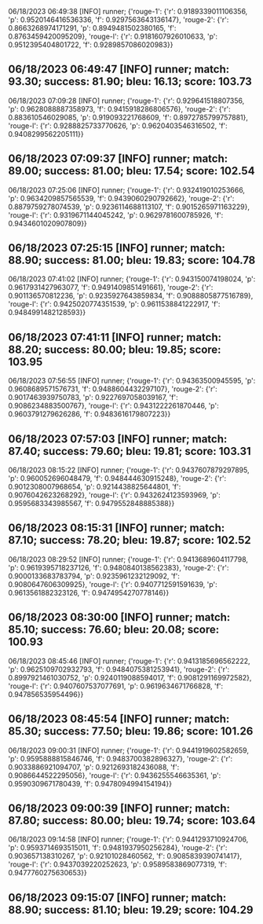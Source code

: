 06/18/2023 06:49:38  [INFO] runner; {'rouge-1': {'r': 0.9189339011106356, 'p': 0.9520146416536336, 'f': 0.9297563643136147}, 'rouge-2': {'r': 0.8663268974171291, 'p': 0.8949481502380165, 'f': 0.8763459420095209}, 'rouge-l': {'r': 0.9181607926010633, 'p': 0.9512395404801722, 'f': 0.9289857086020983}}
## 06/18/2023 06:49:47  [INFO] runner; match: 93.30; success: 81.90; bleu: 16.13; score: 103.73

06/18/2023 07:09:28  [INFO] runner; {'rouge-1': {'r': 0.929641518807356, 'p': 0.9628088887358973, 'f': 0.9415918286806576}, 'rouge-2': {'r': 0.883610546029085, 'p': 0.919093221768609, 'f': 0.8972785799757881}, 'rouge-l': {'r': 0.9288825733770626, 'p': 0.9620403546316502, 'f': 0.9408299562205111}}
## 06/18/2023 07:09:37  [INFO] runner; match: 89.00; success: 81.00; bleu: 17.54; score: 102.54

06/18/2023 07:25:06  [INFO] runner; {'rouge-1': {'r': 0.932419010253666, 'p': 0.9634209857565539, 'f': 0.9439060290792662}, 'rouge-2': {'r': 0.8879759278074539, 'p': 0.9236114688113107, 'f': 0.9015265971163229}, 'rouge-l': {'r': 0.9319671144045242, 'p': 0.9629781600785926, 'f': 0.9434601020907809}}
## 06/18/2023 07:25:15  [INFO] runner; match: 88.90; success: 81.00; bleu: 19.83; score: 104.78

06/18/2023 07:41:02  [INFO] runner; {'rouge-1': {'r': 0.943150074198024, 'p': 0.9617931427963077, 'f': 0.9491409851491661}, 'rouge-2': {'r': 0.901136570812236, 'p': 0.9235927643859834, 'f': 0.9088805877516789}, 'rouge-l': {'r': 0.9425020774351539, 'p': 0.9611538841222917, 'f': 0.9484991482128593}}
## 06/18/2023 07:41:11  [INFO] runner; match: 88.20; success: 80.00; bleu: 19.85; score: 103.95

06/18/2023 07:56:55  [INFO] runner; {'rouge-1': {'r': 0.94363500945595, 'p': 0.9608689571576731, 'f': 0.9488604432297107}, 'rouge-2': {'r': 0.9017463939750783, 'p': 0.9227697058039167, 'f': 0.9086234883500767}, 'rouge-l': {'r': 0.9431222261870446, 'p': 0.9603791279626286, 'f': 0.9483616179807223}}
## 06/18/2023 07:57:03  [INFO] runner; match: 87.40; success: 79.60; bleu: 19.81; score: 103.31

06/18/2023 08:15:22  [INFO] runner; {'rouge-1': {'r': 0.9437607879297895, 'p': 0.960052696048479, 'f': 0.948444630915248}, 'rouge-2': {'r': 0.9012308007968654, 'p': 0.9214438825644801, 'f': 0.9076042623268292}, 'rouge-l': {'r': 0.9432624123593969, 'p': 0.9595683343985567, 'f': 0.9479552848885388}}
## 06/18/2023 08:15:31  [INFO] runner; match: 87.10; success: 78.20; bleu: 19.87; score: 102.52

06/18/2023 08:29:52  [INFO] runner; {'rouge-1': {'r': 0.9413689604117798, 'p': 0.9619395718237126, 'f': 0.9480840138562383}, 'rouge-2': {'r': 0.9000133683783794, 'p': 0.9235961232129092, 'f': 0.9080647606309925}, 'rouge-l': {'r': 0.9407712591591639, 'p': 0.9613561882323126, 'f': 0.9474954270778146}}
## 06/18/2023 08:30:00  [INFO] runner; match: 85.10; success: 76.60; bleu: 20.08; score: 100.93

06/18/2023 08:45:46  [INFO] runner; {'rouge-1': {'r': 0.9413185696562222, 'p': 0.9625109702932793, 'f': 0.9484075381253941}, 'rouge-2': {'r': 0.8997921461030752, 'p': 0.9240119088594017, 'f': 0.9081291169972582}, 'rouge-l': {'r': 0.9407607537077691, 'p': 0.9619634671766828, 'f': 0.947856535954496}}
## 06/18/2023 08:45:54  [INFO] runner; match: 85.30; success: 77.50; bleu: 19.86; score: 101.26

06/18/2023 09:00:31  [INFO] runner; {'rouge-1': {'r': 0.9441919602582659, 'p': 0.9595888815846746, 'f': 0.9483700382896327}, 'rouge-2': {'r': 0.9033886921094707, 'p': 0.9212693182436088, 'f': 0.9086644522295056}, 'rouge-l': {'r': 0.9436255546635361, 'p': 0.9590309671780439, 'f': 0.9478094994154194}}
## 06/18/2023 09:00:39  [INFO] runner; match: 87.80; success: 80.00; bleu: 19.74; score: 103.64

06/18/2023 09:14:58  [INFO] runner; {'rouge-1': {'r': 0.9441293710924706, 'p': 0.9593714693515011, 'f': 0.9481937950256284}, 'rouge-2': {'r': 0.903657138310267, 'p': 0.92101028460562, 'f': 0.9085839390741417}, 'rouge-l': {'r': 0.9437039220252623, 'p': 0.9589583869077319, 'f': 0.9477760275630653}}

## 06/18/2023 09:15:07  [INFO] runner; match: 88.90; success: 81.10; bleu: 19.29; score: 104.29